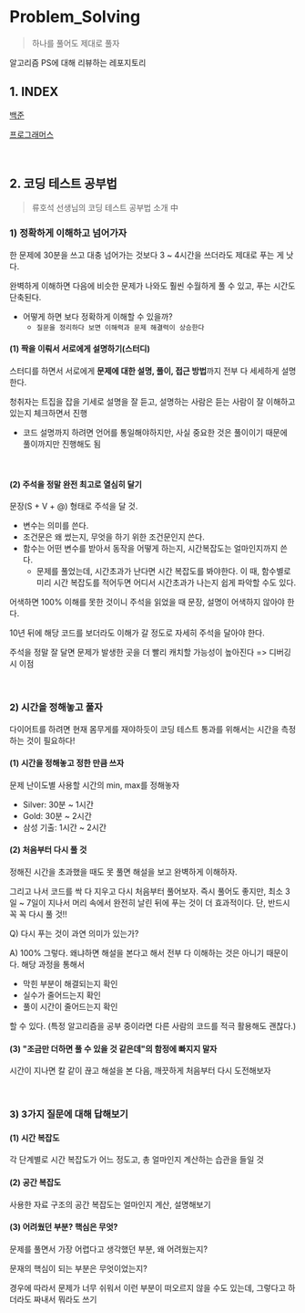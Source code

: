 # Problem_Solving

> 하나를 풀어도 제대로 풀자

알고리즘 PS에 대해 리뷰하는 레포지토리

## 1. INDEX

[백준](https://github.com/siwon-park/Problem_Solving/tree/main/Baekjoon_Solve)

[프로그래머스](https://github.com/siwon-park/Problem_Solving/tree/main/Programmers_Solve)

<br>

## 2. 코딩 테스트 공부법

> 류호석 선생님의 코딩 테스트 공부법 소개 中

### 1) 정확하게 이해하고 넘어가자

한 문제에 30분을 쓰고 대충 넘어가는 것보다 3 ~ 4시간을 쓰더라도 제대로 푸는 게 낫다.

완벽하게 이해하면 다음에 비슷한 문제가 나와도 훨씬 수월하게 풀 수 있고, 푸는 시간도 단축된다.

- 어떻게 하면 보다 정확하게 이해할 수 있을까?
  - `질문을 정리하다 보면 이해력과 문제 해결력이 상승한다`

#### (1) 짝을 이뤄서 서로에게 설명하기(스터디)

스터디를 하면서 서로에게 **문제에 대한 설명, 풀이, 접근 방법**까지 전부 다 세세하게 설명한다.

청취자는 트집을 잡을 기세로 설명을 잘 듣고, 설명하는 사람은 듣는 사람이 잘 이해하고 있는지 체크하면서 진행

- 코드 설명까지 하려면 언어를 통일해야하지만, 사실 중요한 것은 풀이이기 때문에 풀이까지만 진행해도 됨

<br>

#### (2) 주석을 정말 완전 최고로 열심히 달기

문장(S + V + @) 형태로 주석을 달 것.

- 변수는 의미를 쓴다.
- 조건문은 왜 썼는지, 무엇을 하기 위한 조건문인지 쓴다.
- 함수는 어떤 변수를 받아서 동작을 어떻게 하는지, 시간복잡도는 얼마인지까지 쓴다.
  - 문제를 풀었는데, 시간초과가 난다면 시간 복잡도를 봐야한다. 이 때, 함수별로 미리 시간 복잡도를 적어두면 어디서 시간초과가 나는지 쉽게 파악할 수도 있다.


어색하면 100% 이해를 못한 것이니 주석을 읽었을 때 문장, 설명이 어색하지 않아야 한다.

10년 뒤에 해당 코드를 보더라도 이해가 갈 정도로 자세히 주석을 달아야 한다.

주석을 정말 잘 달면 문제가 발생한 곳을 더 빨리 캐치할 가능성이 높아진다 => 디버깅 시 이점

<br>

### 2) 시간을 정해놓고 풀자

다이어트를 하려면 현재 몸무게를 재야하듯이 코딩 테스트 통과를 위해서는 시간을 측정하는 것이 필요하다!

#### (1) 시간을 정해놓고 정한 만큼 쓰자

문제 난이도별 사용할 시간의 min, max를 정해놓자

- Silver: 30분 ~ 1시간
- Gold: 30분 ~ 2시간
- 삼성 기출: 1시간 ~ 2시간

#### (2) 처음부터 다시 풀 것

정해진 시간을 초과했을 때도 못 풀면 해설을 보고 완벽하게 이해하자.

그리고 나서 코드를 싹 다 지우고 다시 처음부터 풀어보자.  즉시 풀어도 좋지만, 최소 3일 ~ 7일이 지나서 머리 속에서 완전히 날린 뒤에 푸는 것이 더 효과적이다. 단, 반드시 꼭 꼭 다시 풀 것!!

Q) 다시 푸는 것이 과연 의미가 있는가?

A) 100% 그렇다. 왜냐하면 해설을 본다고 해서 전부 다 이해하는 것은 아니기 때문이다. 해당 과정을 통해서
 - 막힌 부분이 해결되는지 확인
 - 실수가 줄어드는지 확인
 - 풀이 시간이 줄어드는지 확인

할 수 있다.  (특정 알고리즘을 공부 중이라면 다른 사람의 코드를 적극 활용해도 괜찮다.)

#### (3) "조금만 더하면 풀 수 있을 것 같은데"의 함정에 빠지지 말자

시간이 지나면 칼 같이 끊고 해설을 본 다음, 깨끗하게 처음부터 다시 도전해보자

<br>

### 3) 3가지 질문에 대해 답해보기

#### (1) 시간 복잡도

각 단계별로 시간 복잡도가 어느 정도고, 총 얼마인지 계산하는 습관을 들일 것

#### (2) 공간 복잡도

사용한 자료 구조의 공간 복잡도는 얼마인지 계산, 설명해보기

#### (3) 어려웠던 부분? 핵심은 무엇?

문제를 풀면서 가장 어렵다고 생각했던 부분, 왜 어려웠는지?

문재의 핵심이 되는 부분은 무엇이었는지?

경우에 따라서 문제가 너무 쉬워서 이런 부분이 떠오르지 않을 수도 있는데, 그렇다고 하더라도 짜내서 뭐라도 쓰기
